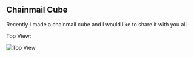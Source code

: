 ## Chainmail Cube

Recently I made a chainmail cube and I would like to share it with you all.

Top View:

![Top View](/test-blog/docs/assets/images/chainmail/cube/box_top_view.jpg)
